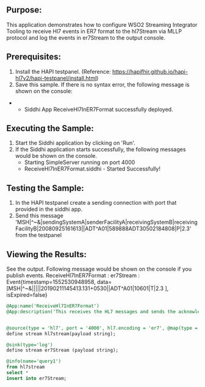 
## Purpose:
This application demonstrates how to configure WSO2 Streaming Integrator Tooling to receive Hl7 events in ER7 format to the hl7Stream via MLLP protocol and log the events in er7Stream to the output console.

## Prerequisites:
1. Install the HAPI testpanel. (Reference: https://hapifhir.github.io/hapi-hl7v2/hapi-testpanel/install.html)
2. Save this sample. If there is no syntax error, the following message is shown on the console:
* - Siddhi App ReceiveHl7InER7Format successfully deployed.

## Executing the Sample:
1. Start the Siddhi application by clicking on 'Run'.
2. If the Siddhi application starts successfully, the following messages would be shown on the console.
    * Starting SimpleServer running on port 4000
    * ReceiveHl7InER7Format.siddhi - Started Successfully!

## Testing the Sample:
1. In the HAPI testpanel create a sending connection with port that provided in the siddhi app.
2. Send this message 'MSH|^~\&|sendingSystemA|senderFacilityA|receivingSystemB|receivingFacilityB|20080925161613||ADT^A01|589888ADT30502184808|P|2.3' from the testpanel

## Viewing the Results:
See the output. Following message would be shown on the console if you publish events.
ReceiveHl7InER7Format : er7Stream : Event{timestamp=1552530948958, data=[MSH|^~\&|||||20190211145413.131+0530||ADT^A01|10601|T|2.3 ], isExpired=false}

```sql
@App:name('ReceiveHl7InER7Format')
@App:description('This receives the HL7 messages and sends the acknowledgement message to the client using the MLLP protocol and text mapping.')


@source(type = 'hl7', port = '4000', hl7.encoding = 'er7', @map(type = 'text'))
define stream hl7stream(payload string);

@sink(type='log')
define stream er7Stream (payload string);

@info(name='query1')
from hl7stream
select *
insert into er7Stream;
```